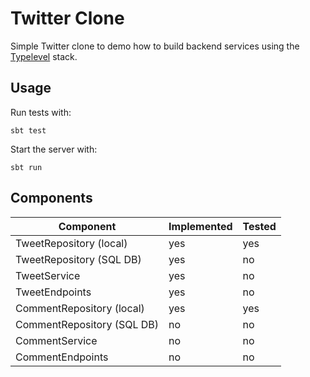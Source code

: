 # Twitter Clone

Simple Twitter clone to demo how to build backend services using the [Typelevel](https://typelevel.org/) stack.

## Usage

Run tests with:

```
sbt test
```

Start the server with:

```
sbt run
```

## Components

| Component                  | Implemented | Tested |
|----------------------------|-------------|--------|
| TweetRepository (local)    | yes         | yes    |
| TweetRepository (SQL DB)   | yes         | no     | 
| TweetService               | yes         | no     |
| TweetEndpoints             | yes         | no     |
| CommentRepository (local)  | yes         | yes    |
| CommentRepository (SQL DB) | no          | no     |
| CommentService             | no          | no     |
| CommentEndpoints           | no          | no     |
